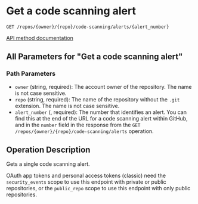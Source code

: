 # Get a code scanning alert

`GET /repos/{owner}/{repo}/code-scanning/alerts/{alert_number}`

[API method documentation](https://docs.github.com/rest/code-scanning/code-scanning#get-a-code-scanning-alert)

## All Parameters for "Get a code scanning alert"

### Path Parameters

- `owner` (string, required): The account owner of the repository. The name is not case sensitive.
- `repo` (string, required): The name of the repository without the `.git` extension. The name is not case sensitive.
- `alert_number` (, required): The number that identifies an alert. You can find this at the end of the URL for a code scanning alert within GitHub, and in the `number` field in the response from the `GET /repos/{owner}/{repo}/code-scanning/alerts` operation.

## Operation Description

Gets a single code scanning alert.

OAuth app tokens and personal access tokens (classic) need the `security_events` scope to use this endpoint with private or public repositories, or the `public_repo` scope to use this endpoint with only public repositories.
